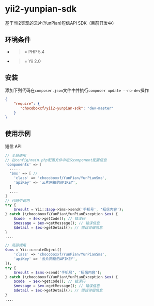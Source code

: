 # yii2-yunpian-sdk
基于Yii2实现的云片(YunPian)短信API SDK（目前开发中）

环境条件
--------
- >= PHP 5.4
- >= Yii 2.0

安装
----

添加下列代码在``composer.json``文件中并执行``composer update --no-dev``操作

```json
{
    "require": {
       "chocoboxxf/yii2-yunpian-sdk": "dev-master"
    }
}
```

使用示例
--------

短信 API
```php
// 全局使用
// 在config/main.php配置文件中定义component配置信息
'components' => [
  .....
  'Sms' => [ // 
    'class' => 'chocoboxxf/YunPian/YunPianSms',
    'apiKey' => '云片网络的APIKEY',
  ]
  ....
]
// 代码中调用
try {
    $result = Yii::$app->Sms->send('手机号', '短信内容');
} catch (\chocoboxxf\YunPian\YunPianException $ex) {
    $code  = $ex->getCode(); // 错误码
    $message = $ex->getMessage(); // 错误信息
    $detail = $ex->getDetail(); // 错误详细信息
}
....

// 局部调用
$sms = Yii::createObject([
    'class' => 'chocoboxxf/YunPian/YunPianSms',
    'apiKey' => '云片网络的APIKEY',
]);
try {
    $result = $sms->send('手机号', '短信内容');
} catch (\chocoboxxf\YunPian\YunPianException $ex) {
    $code  = $ex->getCode(); // 错误码
    $message = $ex->getMessage(); // 错误信息
    $detail = $ex->getDetail(); // 错误详细信息
}
....

```